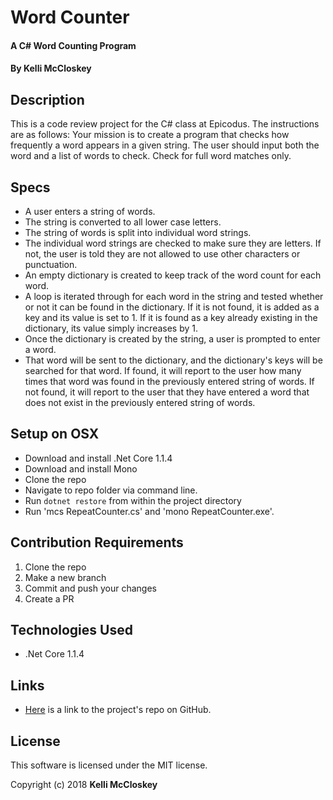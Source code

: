# Word Counter

#### A C# Word Counting Program

#### By Kelli McCloskey

## Description

This is a code review project for the C# class at Epicodus. The instructions are as follows:
Your mission is to create a program that checks how frequently a word appears in a given string. The user should input both the word and a list of words to check. Check for full word matches only.

## Specs

* A user enters a string of words.
* The string is converted to all lower case letters.
* The string of words is split into individual word strings.
* The individual word strings are checked to make sure they are letters. If not, the user is told they are not allowed to use other characters or punctuation.
* An empty dictionary is created to keep track of the word count for each word.
* A loop is iterated through for each word in the string and tested whether or not it can be found in the dictionary. If it is not found, it is added as a key and its value is set to 1. If it is found as a key already existing in the dictionary, its value simply increases by 1.
* Once the dictionary is created by the string, a user is prompted to enter a word.
* That word will be sent to the dictionary, and the dictionary's keys will be searched for that word. If found, it will report to the user how many times that word was found in the previously entered string of words. If not found, it will report to the user that they have entered a word that does not exist in the previously entered string of words.

## Setup on OSX

* Download and install .Net Core 1.1.4
* Download and install Mono
* Clone the repo
* Navigate to repo folder via command line.
* Run `dotnet restore` from within the project directory
* Run 'mcs RepeatCounter.cs' and 'mono RepeatCounter.exe'.

## Contribution Requirements

1. Clone the repo
1. Make a new branch
1. Commit and push your changes
1. Create a PR

## Technologies Used

* .Net Core 1.1.4

## Links

* [Here](https://github.com/kellibrooke/WordCounter) is a link to the project's repo on GitHub.

## License

This software is licensed under the MIT license.

Copyright (c) 2018 **Kelli McCloskey**
